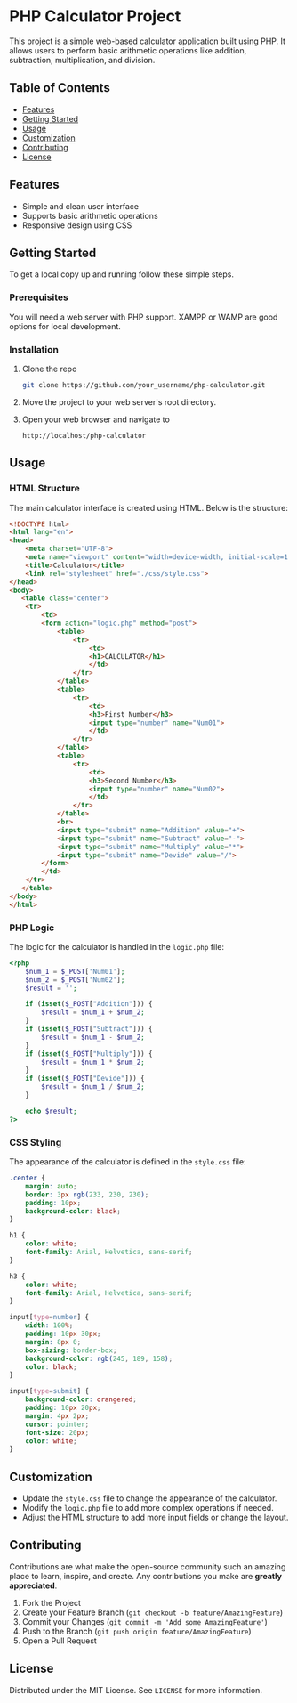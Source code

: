 # PHP Calculator Project

This project is a simple web-based calculator application built using PHP. It allows users to perform basic arithmetic operations like addition, subtraction, multiplication, and division.

## Table of Contents
- [Features](#features)
- [Getting Started](#getting-started)
- [Usage](#usage)
- [Customization](#customization)
- [Contributing](#contributing)
- [License](#license)

## Features
- Simple and clean user interface
- Supports basic arithmetic operations
- Responsive design using CSS

## Getting Started

To get a local copy up and running follow these simple steps.

### Prerequisites

You will need a web server with PHP support. XAMPP or WAMP are good options for local development.

### Installation

1. Clone the repo
   ```sh
   git clone https://github.com/your_username/php-calculator.git
   ```
2. Move the project to your web server's root directory.

3. Open your web browser and navigate to
   ```
   http://localhost/php-calculator
   ```

## Usage

### HTML Structure

The main calculator interface is created using HTML. Below is the structure:

```html
<!DOCTYPE html>
<html lang="en">
<head>
    <meta charset="UTF-8">
    <meta name="viewport" content="width=device-width, initial-scale=1.0">
    <title>Calculator</title>
    <link rel="stylesheet" href="./css/style.css">
</head>
<body>
   <table class="center">
    <tr>
        <td>
        <form action="logic.php" method="post">
            <table>
                <tr>
                    <td>
                    <h1>CALCULATOR</h1>
                    </td>
                </tr>
            </table>
            <table>
                <tr>
                    <td>
                    <h3>First Number</h3>
                    <input type="number" name="Num01">
                    </td>
                </tr>
            </table>
            <table>
                <tr>
                    <td>
                    <h3>Second Number</h3>
                    <input type="number" name="Num02">
                    </td>
                </tr>
            </table>
            <br>
            <input type="submit" name="Addition" value="+">
            <input type="submit" name="Subtract" value="-">
            <input type="submit" name="Multiply" value="*">
            <input type="submit" name="Devide" value="/">
        </form>
        </td>
    </tr>
   </table>
</body>
</html>
```

### PHP Logic

The logic for the calculator is handled in the `logic.php` file:

```php
<?php
    $num_1 = $_POST['Num01'];
    $num_2 = $_POST['Num02'];
    $result = '';

    if (isset($_POST["Addition"])) {
        $result = $num_1 + $num_2;
    }
    if (isset($_POST["Subtract"])) {
        $result = $num_1 - $num_2;
    }
    if (isset($_POST["Multiply"])) {
        $result = $num_1 * $num_2;
    }
    if (isset($_POST["Devide"])) {
        $result = $num_1 / $num_2;
    }

    echo $result;
?>
```

### CSS Styling

The appearance of the calculator is defined in the `style.css` file:

```css
.center {
    margin: auto;
    border: 3px rgb(233, 230, 230);
    padding: 10px;
    background-color: black;
}

h1 {
    color: white;
    font-family: Arial, Helvetica, sans-serif;
}

h3 {
    color: white;
    font-family: Arial, Helvetica, sans-serif;
}

input[type=number] {
    width: 100%;
    padding: 10px 30px;
    margin: 8px 0;
    box-sizing: border-box;
    background-color: rgb(245, 189, 158);
    color: black;
}

input[type=submit] {
    background-color: orangered;
    padding: 10px 20px;
    margin: 4px 2px;
    cursor: pointer;
    font-size: 20px;
    color: white;
}
```

## Customization

- Update the `style.css` file to change the appearance of the calculator.
- Modify the `logic.php` file to add more complex operations if needed.
- Adjust the HTML structure to add more input fields or change the layout.

## Contributing

Contributions are what make the open-source community such an amazing place to learn, inspire, and create. Any contributions you make are **greatly appreciated**.

1. Fork the Project
2. Create your Feature Branch (`git checkout -b feature/AmazingFeature`)
3. Commit your Changes (`git commit -m 'Add some AmazingFeature'`)
4. Push to the Branch (`git push origin feature/AmazingFeature`)
5. Open a Pull Request

## License

Distributed under the MIT License. See `LICENSE` for more information.

